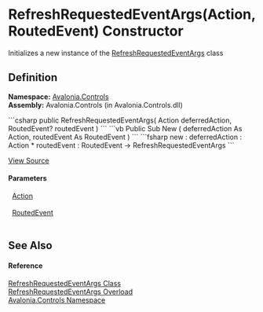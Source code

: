 # RefreshRequestedEventArgs(Action, RoutedEvent) Constructor


Initializes a new instance of the <a href="T_Avalonia_Controls_RefreshRequestedEventArgs">RefreshRequestedEventArgs</a> class



## Definition
**Namespace:** <a href="N_Avalonia_Controls">Avalonia.Controls</a>  
**Assembly:** Avalonia.Controls (in Avalonia.Controls.dll)

<Tabs groupId="api-code-preview">
<TabItem value="csharp" label="C#">
```csharp
public RefreshRequestedEventArgs(
	Action deferredAction,
	RoutedEvent? routedEvent
)
```
</TabItem>
<TabItem value="vb" label="VB">
```vb
Public Sub New ( 
	deferredAction As Action,
	routedEvent As RoutedEvent
)
```
</TabItem>
<TabItem value="fsharp" label="F#">
```fsharp
new : 
        deferredAction : Action * 
        routedEvent : RoutedEvent -> RefreshRequestedEventArgs
```
</TabItem>
</Tabs>



<a href="https://github.com/AvaloniaUI/Avalonia/tree/master/src/Avalonia.Controls/PullToRefresh/RefreshRequestedEventArgs.cs#L22" title="View the source code">View Source</a>



#### Parameters
<dl><dt>  <a href="https://learn.microsoft.com/dotnet/api/system.action" target="_blank" rel="noopener noreferrer">Action</a></dt><dd> </dd><dt>  <a href="T_Avalonia_Interactivity_RoutedEvent">RoutedEvent</a></dt><dd> </dd></dl>

## See Also


#### Reference
<a href="T_Avalonia_Controls_RefreshRequestedEventArgs">RefreshRequestedEventArgs Class</a>  
<a href="Overload_Avalonia_Controls_RefreshRequestedEventArgs__ctor">RefreshRequestedEventArgs Overload</a>  
<a href="N_Avalonia_Controls">Avalonia.Controls Namespace</a>  

